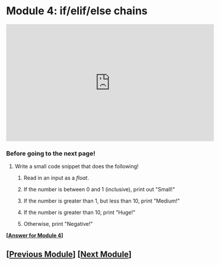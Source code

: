 # Module 4: if/elif/else chains 

<iframe width="560" height="315" src="https://www.youtube.com/embed/EzaHcPIuh10?si=6IkER_7alZjKT7Nc" title="YouTube video player" frameborder="0" allow="accelerometer; autoplay; clipboard-write; encrypted-media; gyroscope; picture-in-picture; web-share" referrerpolicy="strict-origin-when-cross-origin" allowfullscreen></iframe>

### Before going to the next page!

1. Write a small code snippet that does the following!

	1. Read in an input as a *float*.

	2. If the number is between 0 and 1 (inclusive), print out "Small!"

	3. If the number is greater than 1, but less than 10, print "Medium!"

	4. If the number is greater than 10, print "Huge!"

	5. Otherwise, print "Negative!"

**\[[Answer for Module 4](./module4_answer.md)\]**

## \[[Previous Module](./module3.md)\] \[[Next Module](./module5.md)\]
